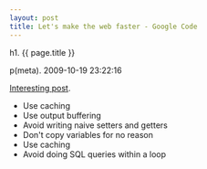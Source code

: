```yaml
---
layout: post
title: Let's make the web faster - Google Code
---
```


h1. {{ page.title }} 

p(meta). 2009-10-19 23:22:16

<a href="http://code.google.com/speed/articles/optimizing-php.html">Interesting post</a>.
<ul>
<li>Use caching</li>
<li>Use output buffering</li>
<li>Avoid writing naive setters and getters</li>
<li>Don't copy variables for no reason</li>
<li>Use caching</li>
<li>Avoid doing SQL queries within a loop</li>
</ul>

